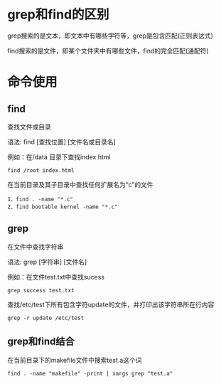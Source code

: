 # grep和find的区别
grep搜索的是文本，即文本中有哪些字符等，grep是包含匹配(正则表达式)

find搜索的是文件，即某个文件夹中有哪些文件，find的完全匹配(通配符)

# 命令使用
## find
查找文件或目录

语法: find [查找位置] [文件名或目录名]

例如：在/data 目录下查找index.html
```
find /root index.html
```

在当前目录及其子目录中查找任何扩展名为“c”的文件
```
1、find . -name "*.c"
2、find bootable kernel -name "*.c"
```

## grep
在文件中查找字符串

语法: grep [字符串] [文件名]

例如：在文件test.txt中查找sucess
```
grep success test.txt
```

查找/etc/test下所有包含字符update的文件，并打印出该字符串所在行内容
```
grep -r update /etc/test
```

## grep和find结合

在当前目录下的makefile文件中搜索test.a这个词
```
find . -name "makefile" -print | xargs grep "test.a"
```

